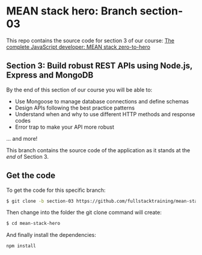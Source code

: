 # MEAN stack hero: Branch section-03

This repo contains the source code for section 3 of our course: [
The complete JavaScript developer: MEAN stack zero-to-hero](http://www.fullstacktraining.com/courses/learn-the-mean-stack)

## Section 3: Build robust REST APIs using Node.js, Express and MongoDB

By the end of this section of our course you will be able to:

* Use Mongoose to manage database connections and define schemas
* Design APIs following the best practice patterns
* Understand when and why to use different HTTP methods and response codes
* Error trap to make your API more robust

... and more!

This branch contains the source code of the application as it stands at the *end* of Section 3.

## Get the code

To get the code for this specific branch:

```bash
$ git clone -b section-03 https://github.com/fullstacktraining/mean-stack-hero.git
```

Then change into the folder the git clone command will create:

```bash
$ cd mean-stack-hero
```

And finally install the dependencies:

```bash
npm install
```
